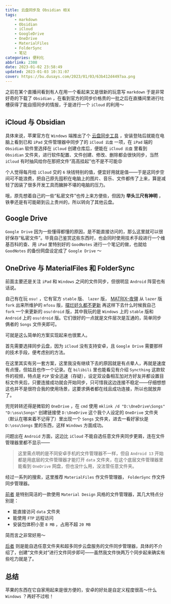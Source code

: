 ```yaml
---
title: 云盘同步及 Obsidian 相关
tags:
    - markdown
    - Obsidian
    - iCloud
    - GoogleDrive
    - OneDrive
    - MaterialFiles
    - FolderSync
    - 笔记
categories: 便利化
abbrlink: 2308
date: 2023-01-02 23:58:49
updated: 2023-01-03 10:31:07
cover: https://bu.dusays.com/2023/01/03/63b412d4497aa.png
---
```


之前在某个直播间看到有人在用一个看起来又是很新的玩意写 `markdown` 于是非常好奇的下载了 `Obsidian` ，在看到官方的同步价格贵的一批之后在直播间里进行吐槽获得了能自搭同步的情报，于是进行一个 `iCloud` 的利用～

## iCloud 与 Obsidian

具体来说，苹果官方在 `Windows` 端推出了个 [云盘同步工具](https://www.microsoft.com/store/productId/9PKTQ5699M62) ，安装登陆后就能在电脑上看到已和 `iPad` 文件管理器中同步了的 `iCloud 云盘` 一项，在 `iPad` 端的 `Obsidian` 软件里选择在 `iCloud` 创建仓库后，便能在 `iCloud 云盘` 里看到 `Obsidian` 文件夹，进行软件配置、文件创建、修改、删除都会很快同步，当然 `iCloud` 有时抽风给你在那把文件“高高挂起”也不是不可能😡

个人觉得每月给 `iCloud` 交的 `6` 块钱特别的值，便宜好用就是值——于是这同步空间可不能浪费，把自己原先囤积在电脑上的图片、音乐、文件都传了上来，算是减轻了因装了很多开发工具而臃肿不堪的电脑的压力。

哦，原先想着自己的一些“私密文件”也传上来方便些，但因为 **举头三尺有神明** ，铁拳还是有可能砸到云上贵州的，所以转向了其他云盘。

## Google Drive

`Google Drive` 因为一些懂得都懂的原因，是不能直接访问的，那么这里就可以很好保存“私密文件”。毕竟自己鉴赏这些东西时，也会同时使用技术手段进行一个维基百科的查、用 `iPad` 里特别好的 `GoodNotes` 进行一个笔记的做，也就给 `GoodNotes` 的备份网盘设定成了 `Google Drive` ～

## OneDrive 与 MaterialFiles 和 FolderSync

前面主要还是关注 `iPad` 和 `Windows` 之间的文件同步，但很明显 `Android` 阵营也有话说。

自己有在玩 `osu!` ，它有官方 `stable` 版、 `lazer` 版， [MATRIX-夜翎](https://space.bilibili.com/305637715) 从 `lazer` 版 `fork` 出来所维护的 `mfosu` 版，[摆烂好久都不更新](https://github.com/osudroid/osu-droid) 再这样下去什么时候我自己 `fork` 一个来更新的 `osu!droid` 版，其中我玩的是 `Windows` 上的 `stable` 版和 `Android` 上的 `osu!droid` 版。它们很好的一点就是文件层次是互通的，简单同步俩者的 `Songs` 文件夹即可。

可就是这么简单的方案实现起来也很累人。

首先需要选择同步云盘，因为 `iCloud` 没有支持安卓，且 `Google Drive` 需要那样的技术手段，便考虑别的方法。

在这里其实有另一套方案，这里我没有继续下去的原因就是有点晕人，再就是速度有点慢，但姑且也作一个记录。在 `bilibili` 里也能看见有介绍 `Syncthing` 这款软件的视频，特点是 `P2P` 安全迅速（存疑），设定双设备相互加对方好友并都设置目标文件夹后，只要连接成功就会开始同步，只可惜我这边连接不稳定——仔细想想这也并不是很符合我的使用场景，这要求俩者都在线且成功连接，所以也就放弃了。

兜兜转转还得是微软的 `OneDrive` ，在 `cmd` 使用 `mklink /d "D:\OneDrive\Songs" "D:\osu\Songs"` 创建链接使 `D:\OneDrive` 这个我个人设定的 `OneDrive` 文件夹（默认在哪来着不记得了）里出现一个 `Songs` 文件夹，进去一看好家伙是 `D:\osu\Songs` 里的东西，这样 `Windows` 方面成功。

问题出在 `Android` 方面，这边比 `iCloud` 不能自选任意文件夹同步更屑，连在文件管理器里都不显示——

> 这里需点明的是不同安卓手机的文件管理器不一样，但自 `Android 13`  开始都是用底层的文件管理器才能打开 `data` 文件夹，在这个底层文件管理器里能看到 `OneDrive` 网盘，但也没什么用，没法管任意文件夹。

经过一系列的搜索，这里推荐 `MaterialFiles` 作文件管理器， `FolderSync` 作文件同步管理器。

[前者](https://github.com/zhanghai/MaterialFiles) 是特别简洁的一款使用 `Material Design` 风格的文件管理器，其几大特点分别是：

- 能直接访问 `data` 文件夹
- 能使用 `FTP` 远程访问
- 安装包体积小至 `8 MB` ，占用不超 `20 MB`

简而言之非常好用～

[后者](https://play.google.com/store/apps/details?id=dk.tacit.android.foldersync.lite) 则是能自选任意文件夹和超多同步云盘服务的文件同步管理器，具体的不介绍了，创建“文件夹对”进行文件同步即可——虽然我文件快两万个同步起来确实有些吃力就是了。

## 总结

苹果的东西在它自家用起来是很方便的，安卓的好处是自定义程度很高～什么 `Windows` ？再好不过啦！
